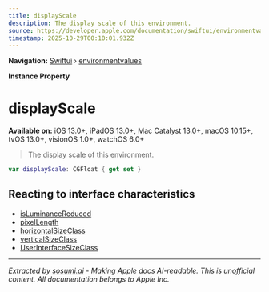 ```yaml
---
title: displayScale
description: The display scale of this environment.
source: https://developer.apple.com/documentation/swiftui/environmentvalues/displayscale
timestamp: 2025-10-29T00:10:01.932Z
---
```


**Navigation:** [Swiftui](/documentation/swiftui) › [environmentvalues](/documentation/swiftui/environmentvalues)

**Instance Property**

# displayScale

**Available on:** iOS 13.0+, iPadOS 13.0+, Mac Catalyst 13.0+, macOS 10.15+, tvOS 13.0+, visionOS 1.0+, watchOS 6.0+

> The display scale of this environment.

```swift
var displayScale: CGFloat { get set }
```

## Reacting to interface characteristics

- [isLuminanceReduced](/documentation/swiftui/environmentvalues/isluminancereduced)
- [pixelLength](/documentation/swiftui/environmentvalues/pixellength)
- [horizontalSizeClass](/documentation/swiftui/environmentvalues/horizontalsizeclass)
- [verticalSizeClass](/documentation/swiftui/environmentvalues/verticalsizeclass)
- [UserInterfaceSizeClass](/documentation/swiftui/userinterfacesizeclass)

---

*Extracted by [sosumi.ai](https://sosumi.ai) - Making Apple docs AI-readable.*
*This is unofficial content. All documentation belongs to Apple Inc.*
